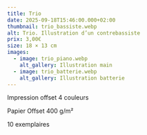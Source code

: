 ```yaml
---
title: Trio
date: 2025-09-18T15:46:00.000+02:00
thumbnail: trio_bassiste.webp
alt: Trio. Illustration d’un contrebassiste
prix: 3,00€
size: 18 × 13 cm
images:
  - image: trio_piano.webp
    alt_gallery: Illustration main
  - image: trio_batterie.webp
    alt_gallery: Illustration batterie
---
```

Impression offset 4 couleurs


<p class="date mb-0">Papier Offset 400 g/m²</p>
<p class="date mb-3">10 exemplaires</p>
